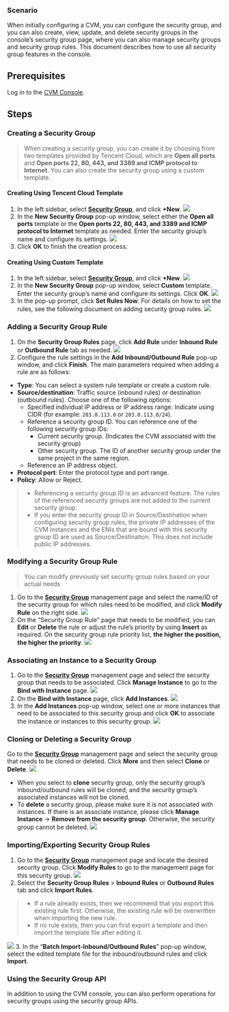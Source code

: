 ### Scenario

When initially configuring a CVM, you can configure the security group, and you can also create, view, update, and delete security groups in the console’s security group page, where you can also manage security groups and security group rules. This document describes how to use all security group features in the console.

##  Prerequisites

Log in to the [CVM Console](https://console.cloud.tencent.com/cvm/index).

## Steps

### Creating a Security Group
> When creating a security group, you can create it by choosing from two templates provided by Tencent Cloud, which are **Open all ports** and **Open ports 22, 80, 443, and 3389 and ICMP protocol to Internet**. You can also create the security group using a custom template.
>
#### Creating Using Tencent Cloud Template
1. In the left sidebar, select **[Security Group](https://console.cloud.tencent.com/cvm/securitygroup)**, and click **+New**.
![](https://main.qcloudimg.com/raw/af3848a3bc847ca0f412c70a1d9aa6e0.png)
2. In the **New Security Group** pop-up window, select either the **Open all ports** template or the **Open ports 22, 80, 443, and 3389 and ICMP protocol to Internet** template as needed. Enter the security group’s name and configure its settings.
![](https://main.qcloudimg.com/raw/8797ba1561926219b46cec9082b6f6df.png)
3. Click **OK** to finish the creation process.

#### Creating Using Custom Template
1. In the left sidebar, select **[Security Group](https://console.cloud.tencent.com/cvm/securitygroup)**, and click **+New**.
![](https://main.qcloudimg.com/raw/37d4c07b2288011f26cbafc474b1de3e.png)
2. In the **New Security Group** pop-up window, select **Custom** template. Enter the security group’s name and configure its settings. Click **OK**.
![](https://main.qcloudimg.com/raw/fabb6a0924f9d221852be44cfa6906b1.png)
3. In the pop-up prompt, click **Set Rules Now**. For details on how to set the rules, see the following document on adding security group rules.
![](https://main.qcloudimg.com/raw/ea24178bdaa3a1b99653cc25186156c5.png)

### Adding a Security Group Rule
1. On the **Security Group Rules** page, click **Add Rule** under **Inbound Rule** or **Outbound Rule** tab as needed.
![](https://main.qcloudimg.com/raw/97a1276f2ed4c0db2b489c2c11b848df.png)
2. Configure the rule settings in the **Add Inbound/Outbound Rule** pop-up window, and click **Finish**.
The main parameters required when adding a rule are as follows:
 - **Type**: You can select a system rule template or create a custom rule.
 - **Source/destination**: Traffic source (inbound rules) or destination (outbound rules). Choose one of the following options:
    - Specified individual IP address or IP address range: Indicate using CIDR (for example: `203.0.113.0` or `203.0.113.0/24`).
    - Reference a security group ID. You can reference one of the following security group IDs:
      - Current security group. (Indicates the CVM associated with the security group)
      - Other security group. The ID of another security group under the same project in the same region.
    - Reference an IP address object.<!-- or an IP address group object in the [Parameter Template](https://cloud.tencent.com/document/product/215/20090). -->
 - **Protocol port**: Enter the protocol type and port range.<!--or reference a protocol port or protocol port group in the [Parameter Template](https://cloud.tencent.com/document/product/215/20090).-->
 - **Policy**: Allow or Reject.

>
>  - Referencing a security group ID is an advanced feature. The rules of the referenced security groups are not added to the current security group.
>  - If you enter the security group ID in Source/Destination when configuring security group rules, the private IP addresses of the CVM instances and the ENIs that are bound with this security group ID are used as Source/Destination. This does not include public IP addresses.

### Modifying a Security Group Rule
> You can modify previously set security group rules based on your actual needs
>
1. Go to the **[Security Group](https://console.cloud.tencent.com/cvm/securitygroup)** management page and select the name/ID of the security group for which rules need to be modified, and click **Modify Rule** on the right side.
![](https://main.qcloudimg.com/raw/8b57c052580195c1e00fbaae00ab974d.png)
2. On the “Security Group Rule” page that needs to be modified, you can **Edit** or **Delete** the rule or adjust the rule’s priority by using **Insert** as required. On the security group rule priority list, **the higher the position, the higher the priority**.
![](https://main.qcloudimg.com/raw/14c46bc1954cc2e13399e22ad1ffc2cd.png)

### Associating an Instance to a Security Group

1. Go to the **[Security Group](https://console.cloud.tencent.com/cvm/securitygroup)** management page and select the security group that needs to be associated. Click **Manage Instance** to go to the **Bind with Instance** page.
![](https://main.qcloudimg.com/raw/1dd83f6628b9e1e7cfbb072206ea2288.png)
2. On the **Bind with Instance** page, click **Add Instances**.
![](https://main.qcloudimg.com/raw/44ad0488053e3d8fbbe48c73f9bab00b.png)
3. In the **Add Instances** pop-up window, select one or more instances that need to be associated to this security group and click **OK** to associate the instance or instances to this security group.
![](https://main.qcloudimg.com/raw/214926aa9a09a34f30306274a725172e.png)

### Cloning or Deleting a Security Group

Go to the **[Security Group](https://console.cloud.tencent.com/cvm/securitygroup)** management page and select the security group that needs to be cloned or deleted. Click **More** and then select **Clone** or **Delete**.
![](https://main.qcloudimg.com/raw/8e8bee1664eba9068e10cda3e7fe2bbb.png)
- When you select to **clone** security group, only the security group’s inbound/outbound rules will be cloned, and the security group’s associated instances will not be cloned.
- To **delete** a security group, please make sure it is not associated with instances. If there is an associate instance, please click **Manage Instance** -> **Remove from the security group**. Otherwise, the security group cannot be deleted.
![](https://main.qcloudimg.com/raw/a468224aa1e1834b9c3507f2b2ccd192.png)

### Importing/Exporting Security Group Rules

1. Go to the **[Security Group](https://console.cloud.tencent.com/cvm/securitygroup)** management page and locate the desired security group. Click **Modify Rules** to go to the management page for this security group.
![](https://main.qcloudimg.com/raw/9bfddae0d3b8438592d267ec2d7b59be.png)
2. Select the **Security Group Rules** > **Inbound Rules** or **Outbound Rules** tab and click **Import Rules**.
> 
> - If a rule already exists, then we recommend that you export this existing rule first. Otherwise, the existing rule will be overwritten when importing the new rule.
> - If no rule exists, then you can first export a template and then import the template file after editing it.
> 
![](https://main.qcloudimg.com/raw/6bc5e239a124ff2865717196274c6d89.png)
3. In the “**Batch Import-Inbound/Outbound Rules**” pop-up window, select the edited template file for the inbound/outbound rules and click **Import**.

### Using the Security Group API

In addition to using the CVM console, you can also perform operations for security groups using the security group APIs. <!--For details, refer to [Security Group API](https://cloud.tencent.com/document/product/213/12447)-->
